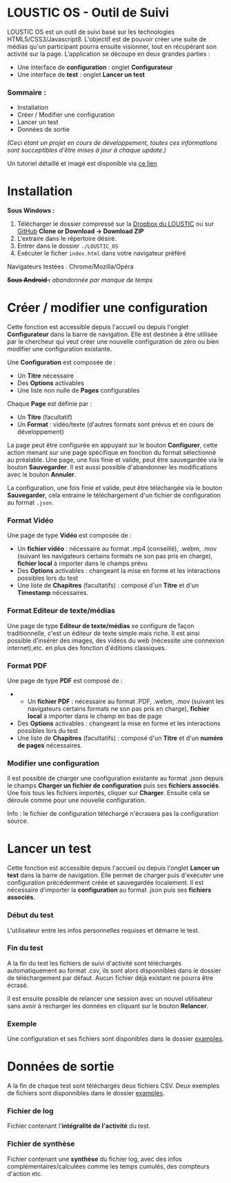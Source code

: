 ﻿# LOUSTIC OS - Outil de Suivi

LOUSTIC OS est un outil de suivi basé sur les technologies HTML5/CSS3/Javascript8.
L'objectif est de pouvoir créer une suite de médias qu'un participant pourra ensuite visionner, tout en récupérant son activité sur la page. 
L'application se découpe en deux grandes parties :

 - Une interface de **configuration** : onglet **Configurateur**
 - Une interface de **test** : onglet **Lancer un test**

### Sommaire :

 - Installation
 - Créer / Modifier une configuration
 - Lancer un test
 - Données de sortie

 *(Ceci étant un projet en cours de développement, toutes ces informations sont succeptibles d'être mises à jour à chaque update.)*

Un tutoriel détaillé et imagé est disponible via [ce lien](https://docs.google.com/presentation/d/1lUJykDOnX4R6eeXbdpBOb0G16N9s28p8Di44IV6U5E0/edit?usp=sharing)
# Installation
**Sous Windows :**

 1. Télécharger le dossier compressé sur la [Dropbox du LOUSTIC](https://www.dropbox.com/home/Valentin%20Utiel-%20stage%20outil%20suivi) ou sur [GitHub](https://github.com/Valoute-GS/LOUSTICOSV/tree/master) **Clone or Download -> Download ZIP**
 2. L'extraire dans le répertoire désiré.
 3. Entrer dans le dossier `./LOUSTIC_OS`
 4. Exécuter le ficher `index.html` dans votre navigateur préféré 
 
 Navigateurs testées : Chrome/Mozilla/Opéra

~~**Sous Android :**~~
*abandonnée par manque de temps*

# Créer / modifier une configuration
Cette fonction est accessible depuis l'accueil ou depuis l'onglet **Configurateur** dans la barre de navigation.
Elle est destinée à être utilisée par le chercheur qui veut créer une nouvelle configuration de zéro ou bien modifier une configuration existante.

Une **Configuration** est composée de :

 - Un **Titre** nécessaire
 - Des **Options** activables
 - Une liste non nulle de **Pages** configurables

Chaque **Page** est définie par :

 - Un **Titre** (facultatif)
 - Un **Format** : vidéo/texte (d'autres formats sont prévus et en cours de développement)

La page peut être configurée en appuyant sur le bouton **Configurer**, cette action menant sur une page spécifique en fonction du format sélectionné au préalable.
Une page, une fois finie et valide, peut être sauvegardée via le bouton **Sauvegarder**. Il est aussi possible d'abandonner les modifications avec le bouton **Annuler**.

La configuration, une fois finie et valide, peut être téléchargée via le bouton **Sauvegarder**, cela entraine le téléchargement d'un fichier de configuration au format `.json`.

### Format Vidéo
Une page de type **Vidéo** est composée de :

 - Un **fichier vidéo** : nécessaire au format .mp4 (conseillé), .webm, .mov (suivant les navigateurs certains formats ne son pas pris en charge), **fichier local** à importer dans le champs prévu
 - Des **Options** activables : changeant la mise en forme et les interactions possibles lors du test
 - Une liste de **Chapitres** (facultatifs) :  composé d'un **Titre** et d'un **Timestamp** nécessaires.

### Format Editeur de texte/médias
Une page de type **Editeur de texte/médias** se configure de façon traditionnelle, c'est un éditeur de texte simple mais riche. Il est ainsi possible d'insérer des images, des vidéos du web (nécessite une connexion internet),etc. en plus des fonction d'éditions classiques.

### Format PDF
Une page de type **PDF** est composé de :
 - - Un **fichier PDF** : nécessaire au format .PDF, .webm, .mov (suivant les navigateurs certains formats ne son pas pris en charge), **fichier local** à importer dans le champ en bas de page
 - Des **Options** activables : changeant la mise en forme et les interactions possibles lors du test
 - Une liste de **Chapitres** (facultatifs) :  composé d'un **Titre** et d'un **numéro de pages** nécessaires.

### Modifier une configuration
Il est possible de charger une configuration existante au format .json depuis le champs **Charger un fichier de configuration** puis ses **fichiers associés**. Une fois tous les fichiers importés, cliquer sur **Charger**. Ensuite cela se déroule comme pour une nouvelle configuration.

Info : le fichier de configuration téléchargé n'écrasera pas la configuration source.

# Lancer un test
Cette fonction est accessible depuis l'accueil ou depuis l'onglet **Lancer un test** dans la barre de navigation. Elle permet de charger puis d'exécuter une configuration précédemment créée et sauvegardée localement. Il est nécessaire d'importer la **configuration** au format .json puis ses **fichiers associés**.

### Début du test
L'utilisateur entre les infos personnelles requises et démarre le test.

### Fin du test
A la fin du test les fichiers de suivi d'activité sont téléchargés automatiquement au format .csv, ils sont alors disponnibles dans le dossier de téléchargement par défaut. Aucun fichier déjà existant ne pourra être écrasé.

Il est ensuite possible de relancer une session avec un nouvel utilisateur sans avoir à recharger les données en cliquant sur le bouton **Relancer**.

### Exemple
Une configuration et ses fichiers sont disponibles dans le dossier [examples](https://github.com/Valoute-GS/LOUSTICOSV/tree/master/examples).

# Données de sortie
A la fin de chaque test sont téléchargés deux fichiers CSV. Deux exemples de fichiers sont disponnibles dans le dossier [examples](https://github.com/Valoute-GS/LOUSTICOSV/tree/v2/output_examples).

### Fichier de log
Fichier contenant l'**intégralité de l'activité** du test.

### Fichier de synthèse
Fichier contenant une **synthèse** du fichier log, avec des infos complémentaires/calculées comme les temps cumulés, des compteurs d'action etc.
